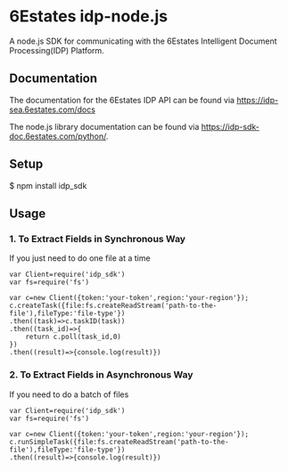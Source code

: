 # 6Estates idp-node.js
A node.js SDK for communicating with the 6Estates Intelligent Document Processing(IDP) Platform.

## Documentation
The documentation for the 6Estates IDP API can be found via https://idp-sea.6estates.com/docs

The node.js library documentation can be found via https://idp-sdk-doc.6estates.com/python/.

## Setup
$ npm install idp_sdk
## Usage
### 1. To Extract Fields in Synchronous Way
If you just need to do one file at a time

    var Client=require('idp_sdk')
    var fs=require('fs')

    var c=new Client({token:'your-token',region:'your-region'});
    c.createTask({file:fs.createReadStream('path-to-the-file'),fileType:'file-type'})
    .then((task)=>c.taskID(task))
    .then((task_id)=>{
        return c.poll(task_id,0)
    })
    .then((result)=>{console.log(result)})

### 2. To Extract Fields in Asynchronous Way
If you need to do a batch of files

    var Client=require('idp_sdk')
    var fs=require('fs')

    var c=new Client({token:'your-token',region:'your-region'});
    c.runSimpleTask({file:fs.createReadStream('path-to-the-file'),fileType:'file-type'})
    .then((result)=>{console.log(result)})
